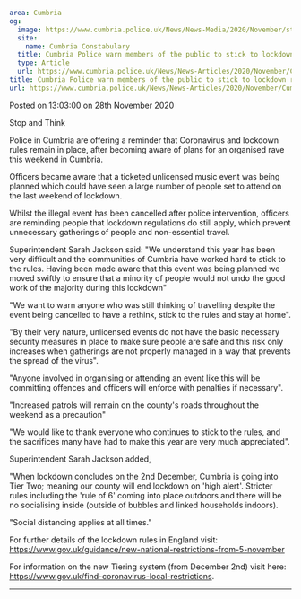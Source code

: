 ```yaml
area: Cumbria
og:
  image: https://www.cumbria.police.uk/News/News-Media/2020/November/stop-and-think-image-Intel-V4-01png.png
  site:
    name: Cumbria Constabulary
  title: Cumbria Police warn members of the public to stick to lockdown rules
  type: Article
  url: https://www.cumbria.police.uk/News/News-Articles/2020/November/Cumbria-Police-warn-members-of-the-public-to-stick-to-lockdown-rules.aspx
title: Cumbria Police warn members of the public to stick to lockdown rules
url: https://www.cumbria.police.uk/News/News-Articles/2020/November/Cumbria-Police-warn-members-of-the-public-to-stick-to-lockdown-rules.aspx
```

Posted on 13:03:00 on 28th November 2020

Stop and Think

Police in Cumbria are offering a reminder that Coronavirus and lockdown rules remain in place, after becoming aware of plans for an organised rave this weekend in Cumbria.

Officers became aware that a ticketed unlicensed music event was being planned which could have seen a large number of people set to attend on the last weekend of lockdown.

Whilst the illegal event has been cancelled after police intervention, officers are reminding people that lockdown regulations do still apply, which prevent unnecessary gatherings of people and non-essential travel.

Superintendent Sarah Jackson said: "We understand this year has been very difficult and the communities of Cumbria have worked hard to stick to the rules. Having been made aware that this event was being planned we moved swiftly to ensure that a minority of people would not undo the good work of the majority during this lockdown"

"We want to warn anyone who was still thinking of travelling despite the event being cancelled to have a rethink, stick to the rules and stay at home".

"By their very nature, unlicensed events do not have the basic necessary security measures in place to make sure people are safe and this risk only increases when gatherings are not properly managed in a way that prevents the spread of the virus".

"Anyone involved in organising or attending an event like this will be committing offences and officers will enforce with penalties if necessary".

"Increased patrols will remain on the county's roads throughout the weekend as a precaution"

"We would like to thank everyone who continues to stick to the rules, and the sacrifices many have had to make this year are very much appreciated".

Superintendent Sarah Jackson added,

"When lockdown concludes on the 2nd December, Cumbria is going into Tier Two; meaning our county will end lockdown on 'high alert'. Stricter rules including the 'rule of 6' coming into place outdoors and there will be no socialising inside (outside of bubbles and linked households indoors).

"Social distancing applies at all times."

For further details of the lockdown rules in England visit: https://www.gov.uk/guidance/new-national-restrictions-from-5-november

For information on the new Tiering system (from December 2nd) visit here: https://www.gov.uk/find-coronavirus-local-restrictions.

** **
